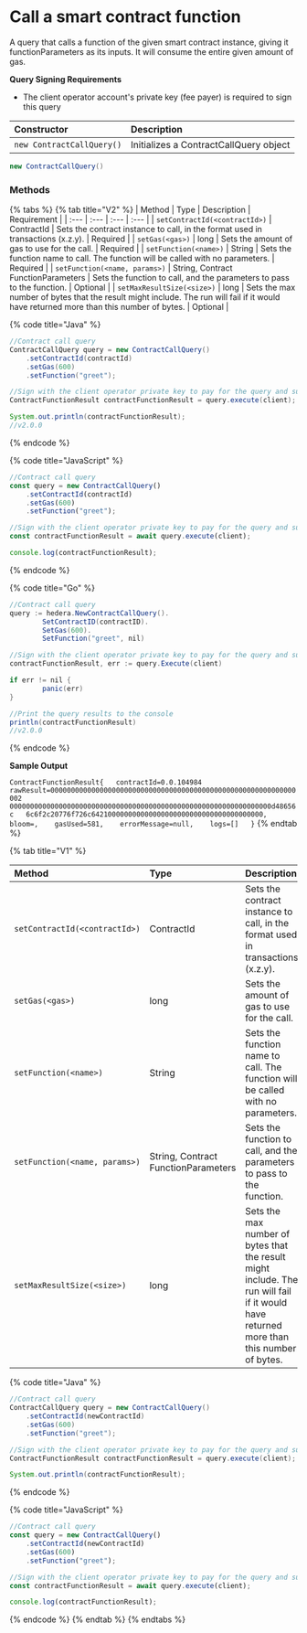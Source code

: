 # Call a smart contract function

A query that calls a function of the given smart contract instance, giving it functionParameters as its inputs. It will consume the entire given amount of gas. 

**Query Signing Requirements**

* The client operator account's private key \(fee payer\) is required to sign this query

| Constructor | Description |
| :--- | :--- |
| `new ContractCallQuery()` | Initializes a ContractCallQuery object |

```java
new ContractCallQuery()
```

### Methods

{% tabs %}
{% tab title="V2" %}
| Method | Type | Description | Requirement |
| :--- | :--- | :--- | :--- |
| `setContractId(<contractId>)` | ContractId | Sets the contract instance to call, in the format used in transactions \(x.z.y\). | Required |
| `setGas(<gas>)` | long | Sets the amount of gas to use for the call. | Required |
| `setFunction(<name>)` | String | Sets the function name to call. The function will be called with no parameters.  | Required |
| `setFunction(<name, params>)` | String,  Contract FunctionParameters | Sets the function to call, and the parameters to pass to the function. | Optional |
| `setMaxResultSize(<size>)` | long | Sets the max number of bytes that the result might include. The run will fail if it would have returned more than this number of bytes. | Optional |

{% code title="Java" %}
```java
//Contract call query
ContractCallQuery query = new ContractCallQuery()
    .setContractId(contractId)
    .setGas(600)
    .setFunction("greet");

//Sign with the client operator private key to pay for the query and submit the query to a Hedera network
ContractFunctionResult contractFunctionResult = query.execute(client);

System.out.println(contractFunctionResult);
//v2.0.0
```
{% endcode %}

{% code title="JavaScript" %}
```javascript
//Contract call query
const query = new ContractCallQuery()
    .setContractId(contractId)
    .setGas(600)
    .setFunction("greet");

//Sign with the client operator private key to pay for the query and submit the query to a Hedera network
const contractFunctionResult = await query.execute(client);

console.log(contractFunctionResult);
```
{% endcode %}

{% code title="Go" %}
```java
//Contract call query
query := hedera.NewContractCallQuery().
		SetContractID(contractID).
		SetGas(600).
		SetFunction("greet", nil)

//Sign with the client operator private key to pay for the query and submit the query to a Hedera network
contractFunctionResult, err := query.Execute(client)

if err != nil {
		panic(err)
}

//Print the query results to the console
println(contractFunctionResult)
//v2.0.0
```
{% endcode %}

**Sample Output**  
  
`ContractFunctionResult{  
     contractId=0.0.104984  
     rawResult=000000000000000000000000000000000000000000000000000000000000002  
        0000000000000000000000000000000000000000000000000000000000000000d48656c  
        6c6f2c20776f726c642100000000000000000000000000000000000000,   
     bloom=,   
     gasUsed=581,   
     errorMessage=null,   
     logs=[]  
}`
{% endtab %}

{% tab title="V1" %}


| Method | Type | Description | Requirement |
| :--- | :--- | :--- | :--- |
| `setContractId(<contractId>)` | ContractId | Sets the contract instance to call, in the format used in transactions \(x.z.y\). | Required |
| `setGas(<gas>)` | long | Sets the amount of gas to use for the call. | Required |
| `setFunction(<name>)` | String | Sets the function name to call. The function will be called with no parameters.  | Required |
| `setFunction(<name, params>)` | String,  Contract FunctionParameters | Sets the function to call, and the parameters to pass to the function. | Optional |
| `setMaxResultSize(<size>)` | long | Sets the max number of bytes that the result might include. The run will fail if it would have returned more than this number of bytes. | Optional |

{% code title="Java" %}
```java
//Contract call query
ContractCallQuery query = new ContractCallQuery()
    .setContractId(newContractId)
    .setGas(600)
    .setFunction("greet");

//Sign with the client operator private key to pay for the query and submit the query to a Hedera network
ContractFunctionResult contractFunctionResult = query.execute(client);

System.out.println(contractFunctionResult);
```
{% endcode %}

{% code title="JavaScript" %}
```javascript
//Contract call query
const query = new ContractCallQuery()
    .setContractId(newContractId)
    .setGas(600)
    .setFunction("greet");

//Sign with the client operator private key to pay for the query and submit the query to a Hedera network
const contractFunctionResult = await query.execute(client);

console.log(contractFunctionResult);
```
{% endcode %}
{% endtab %}
{% endtabs %}

